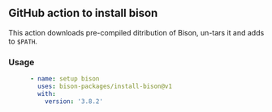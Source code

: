 ## GitHub action to install bison

This action downloads pre-compiled ditribution of Bison, un-tars it and adds to `$PATH`.

### Usage

```yml
      - name: setup bison
        uses: bison-packages/install-bison@v1
        with:
          version: '3.8.2'
```
